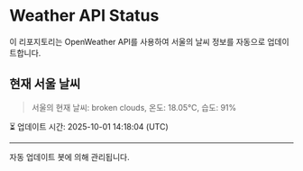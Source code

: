 
# Weather API Status

이 리포지토리는 OpenWeather API를 사용하여 서울의 날씨 정보를 자동으로 업데이트합니다.

## 현재 서울 날씨
> 서울의 현재 날씨: broken clouds, 온도: 18.05°C, 습도: 91%

⏳ 업데이트 시간: 2025-10-01 14:18:04 (UTC)

---
자동 업데이트 봇에 의해 관리됩니다.
